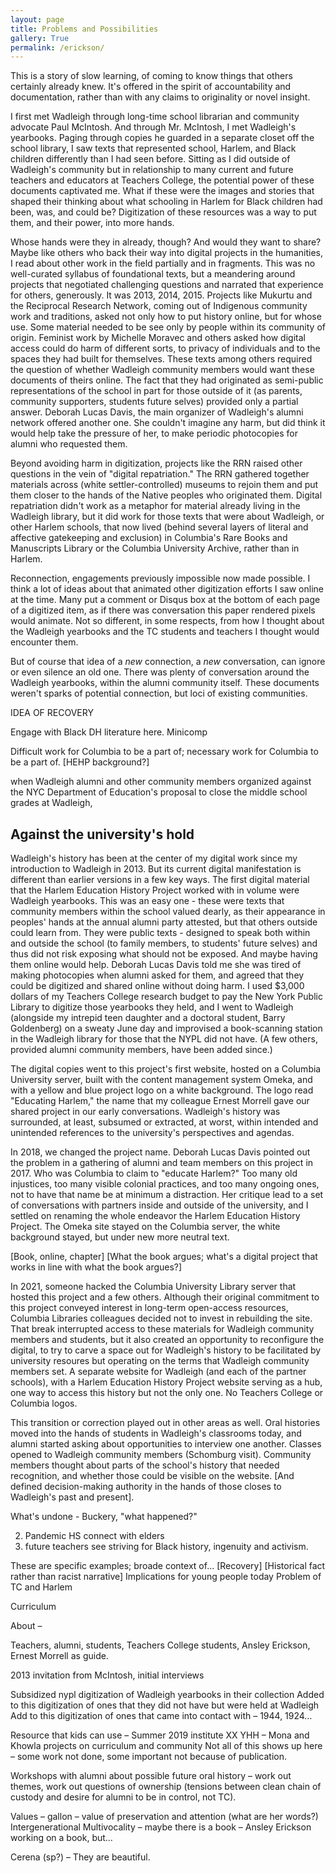 ```yaml
---
layout: page
title: Problems and Possibilities
gallery: True
permalink: /erickson/
---
```


This is a story of slow learning, of coming to know things that others certainly already knew. It's offered in the spirit of accountability and documentation, rather than with any claims to originality or novel insight. 

I first met Wadleigh through long-time school librarian and community advocate Paul McIntosh. And through Mr. McIntosh, I met Wadleigh's yearbooks. Paging through copies he guarded in a separate closet off the school library, I saw texts that represented school, Harlem, and Black children differently than I had seen before. Sitting as I did outside of Wadleigh's community but in relationship to many current and future teachers and educators at Teachers College, the potential power of these documents captivated me. What if these were the images and stories that shaped their thinking about what schooling in Harlem for Black children had been, was, and could be? Digitization of these resources was a way to put them, and their power, into more hands. 

Whose hands were they in already, though? And would they want to share? Maybe like others who back their way into digital projects in the humanities, I read about other work in the field partially and in fragments. This was no well-curated syllabus of foundational texts, but a meandering around projects that negotiated challenging questions and narrated that experience for others, generously. It was 2013, 2014, 2015. Projects like Mukurtu and the Reciprocal Research Network, coming out of Indigenous community work and traditions, asked not only how to put history online, but for whose use. Some material needed to be see only by people within its community of origin. Feminist work by Michelle Moravec and others asked how digital access could do harm of different sorts, to privacy of individuals and to the spaces they had built for themselves. These texts among others required the question of whether Wadleigh community members would want these documents of theirs online. The fact that they had originated as semi-public representations of the school in part for those outside of it (as parents, community supporters, students future selves) provided only a partial answer. Deborah Lucas Davis, the main organizer of Wadleigh's alumni network offered another one. She couldn't imagine any harm, but did think it would help take the pressure of her, to make periodic photocopies for alumni who requested them. 

Beyond avoiding harm in digitization, projects like the RRN raised other questions in the vein of "digital repatriation." The RRN gathered together materials across (white settler-controlled) museums to rejoin them and put them closer to the hands of the Native peoples who originated them. Digital repatriation didn't work as a metaphor for material already living in the Wadleigh library, but it did work for those texts that were about Wadleigh, or other Harlem schools, that now lived (behind several layers of literal and affective gatekeeping and exclusion) in Columbia's Rare Books and Manuscripts Library or the Columbia University Archive, rather than in Harlem. 

Reconnection, engagements previously impossible now made possible. I think a lot of ideas about that animated other digitization efforts I saw online at the time. Many put a comment or Disqus box at the bottom of each page of a digitized item, as if there was conversation this paper rendered pixels would animate. Not so different, in some respects, from how I thought about the Wadleigh yearbooks and the TC students and teachers I thought would encounter them. 

But of course that idea of a _new_ connection, a _new_ conversation, can ignore or even silence an old one. There was plenty of conversation around the Wadleigh yearbooks, within the alumni community itself. These documents weren't sparks of potential connection, but loci of existing communities. 

IDEA OF RECOVERY 



Engage with Black DH literature here. 
Minicomp 

Difficult work for Columbia to be a part of; necessary work for Columbia to be a part of. 
[HEHP background?]


when Wadleigh alumni and other community members organized against the NYC Department of Education's proposal to close the middle school grades at Wadleigh,

## Against the university's hold 

Wadleigh's history has been at the center of my digital work since my introduction to Wadleigh in 2013. But its current digital manifestation is different than earlier versions in a few key ways. The first digital material that the Harlem Education History Project worked with in volume were Wadleigh yearbooks. This was an easy one - these were texts that community members within the school valued dearly, as their appearance in peoples' hands at the annual alumni party attested, but that others outside could learn from. They were public texts - designed to speak both within and outside the school (to family members, to students' future selves) and thus did not risk exposing what should not be exposed. And maybe having them online would help. Deborah Lucas Davis told me she was tired of making photocopies when alumni asked for them, and agreed that they could be digitized and shared online without doing harm. I used $3,000 dollars of my Teachers College research budget to pay the New York Public Library to digitize those yearbooks they held, and I went to Wadleigh (alongside my intrepid teen daughter and a doctoral student, Barry Goldenberg) on a sweaty June day and improvised a book-scanning station in the Wadleigh library for those that the NYPL did not have. (A few others, provided alumni community members, have been added since.)

The digital copies went to this project's first website, hosted on a Columbia University server, built with the content management system Omeka, and with a yellow and blue project logo on a white background. The logo read "Educating Harlem," the name that my colleague Ernest Morrell gave our shared project in our early conversations. Wadleigh's history was surrounded, at least, subsumed or extracted, at worst, within intended and unintended references to the university's perspectives and agendas. 

In 2018, we changed the project name. Deborah Lucas Davis pointed out the problem in a gathering of alumni and team members on this project in 2017. Who was Columbia to claim to "educate Harlem?" Too many old injustices, too many visible colonial practices, and too many ongoing ones, not to have that name be at minimum a distraction. Her critique lead to a set of conversations with partners inside and outside of the university, and I settled on renaming the whole endeavor the Harlem Education History Project. The Omeka site stayed on the Columbia server, the white background stayed, but under new more neutral text. 

[Book, online, chapter] [What the book argues; what's a digital project that works in line with what the book argues?]

In 2021, someone hacked the Columbia University Library server that hosted this project and a few others. Although their original commitment to this project conveyed interest in long-term open-access resources, Columbia Libraries colleagues decided not to invest in rebuilding the site. That break interrupted access to these materials for Wadleigh community members and students, but it also created an opportunity to reconfigure the digital, to try to carve a space out for Wadleigh's history to be facilitated by university resoures but operating on the terms that Wadleigh community members set. A separate website for Wadleigh (and each of the partner schools), with a Harlem Education History Project website serving as a hub, one way to access this history but not the only one. No Teachers College or Columbia logos. 

This transition or correction played out in other areas as well. Oral histories moved into the hands of students in Wadleigh's classrooms today, and alumni started asking about opportunities to interview one another. Classes opened to Wadleigh community members (Schomburg visit). Community members thought about parts of the school's history that needed recognition, and whether those could be visible on the website. [And defined decision-making authority in the hands of those closes to Wadleigh's past and present]. 




What's undone - Buckery, "what happened?" 

2) Pandemic HS connect with elders 
3) future teachers see striving for Black history, ingenuity and activism. 

These are specific examples; broade context of... 
[Recovery]
[Historical fact rather than racist narrative]
Implications for young people today 
Problem of TC and Harlem 

Curriculum 

About – 

Teachers, alumni, students, Teachers College students, Ansley Erickson, Ernest Morrell as guide. 


2013 invitation from McIntosh, initial interviews 



Subsidized nypl digitization of Wadleigh yearbooks in their collection 
Added to this digitization of ones that they did not have but were held at Wadleigh 
Add to this digitization of ones that came into contact with – 1944, 1924… 

Resource that kids can use – 
Summer 2019 institute 
XX YHH – Mona and Khowla projects on curriculum and community 
Not all of this shows up here – some work not done, some important not because of publication. 



Workshops with alumni about possible future oral history – work out themes, work out questions of ownership (tensions between clean chain of custody and desire for alumni to be in control, not TC). 


Values – gallon – value of preservation and attention (what are her words?) 
Intergenerational 
Multivocality – maybe there is a book – Ansley Erickson working on a book, but… 



Cerena (sp?) – They are beautiful. 



